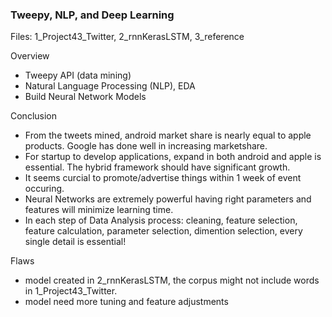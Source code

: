 ### Tweepy, NLP, and Deep Learning

Files: 1_Project43_Twitter, 2_rnnKerasLSTM, 3_reference <br>

Overview <br>
- Tweepy API (data mining)
- Natural Language Processing (NLP), EDA
- Build Neural Network Models

Conclusion <br>
- From the tweets mined, android market share is nearly equal to apple products. Google has done well in increasing marketshare. 
- For startup to develop applications, expand in both android and apple is essential. The hybrid framework should have significant growth.
- It seems curcial to promote/advertise things within 1 week of event occuring.
- Neural Networks are extremely powerful having right parameters and features will minimize learning time. 
- In each step of Data Analysis process: cleaning, feature selection, feature calculation, parameter selection, dimention selection, every single detail is essential!

Flaws <br>
- model created in 2_rnnKerasLSTM, the corpus might not include words in 1_Project43_Twitter.
- model need more tuning and feature adjustments
